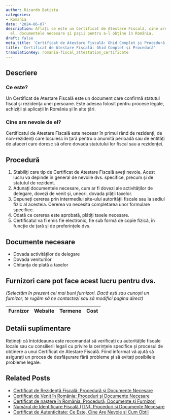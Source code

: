 ```yaml
---
author: Ricardo Batista
categories:
- Romania
date: '2024-06-07'
description: Aflați ce este un Certificat de Atestare Fiscală, cine are nevoie de
  el, documentele necesare și pașii pentru a-l obține în România.
draft: false
meta_title: 'Certificat de Atestare Fiscală: Ghid Complet și Procedură'
title: 'Certificat de Atestare Fiscală: Ghid Complet și Procedură'
translationKey: romania-fiscal_attestation_certificate
---
```



## Descriere
### Ce este?
Un Certificat de Atestare Fiscală este un document care confirmă statutul fiscal și rezidența unei persoane. Este adesea folosit pentru procese legale, achiziții și aplicații în România și în alte țări.

### Cine are nevoie de el?
Certificatul de Atestare Fiscală este necesar în primul rând de rezidenți, de non-rezidenți care locuiesc în țară pentru o anumită perioadă sau de entități de afaceri care doresc să ofere dovada statutului lor fiscal sau a rezidenței.

## Procedură
1. Stabiliți care tip de Certificat de Atestare Fiscală aveți nevoie. Acest lucru va depinde în general de nevoile dvs. specifice, precum și de statutul de rezident.
2. Adunați documentele necesare, cum ar fi dovezi ale activităților de delegare, dovezi de venit și, uneori, dovada plății taxelor.
3. Depuneți cererea prin intermediul site-ului autorității fiscale sau la sediul fizic al acesteia. Cererea va necesita completarea unor formulare specifice.
4. Odată ce cererea este aprobată, plătiți taxele necesare.
5. Certificatul va fi emis fie electronic, fie sub formă de copie fizică, în funcție de țară și de preferințele dvs.

## Documente necesare
- Dovada activităților de delegare
- Dovada veniturilor
- Chitanța de plată a taxelor

## Furnizori care pot face acest lucru pentru dvs.

_(Selectăm în prezent cei mai buni furnizori. Dacă ești sau cunoști un furnizor, te rugăm să ne contactezi sau să modifici pagina direct)_

| Furnizor        |     Website     |     Termene      |       Cost       |
| :-------------: | :-------------: |  :-------------: | :-------------: |

## Detalii suplimentare
Rețineți că întotdeauna este recomandat să verificați cu autoritățile fiscale locale sau cu consilierii legali cu privire la cerințele specifice și procesul de obținere a unui Certificat de Atestare Fiscală. Fiind informat vă ajută să asigurați un proces de desfășurare fără probleme și să evitați posibilele probleme legale.


## Related Posts

- [Certificat de Rezidență Fiscală: Procedură și Documente Necesare](https://tramitit.com/ro/guides/romania/certificat_fiscal/)
- [Certificat de Venit în România: Proceduri și Documente Necesare](https://tramitit.com/ro/guides/romania/adeverinta_de_venit/)
- [Certificat de naștere în România: Procedură, Documente și Furnizori](https://tramitit.com/ro/guides/romania/certificat_de_nastere/)
- [Numărul de Identificare Fiscală (TIN): Proceduri și Documente Necesare](https://tramitit.com/ro/guides/romania/obtinere_numar_de_identificare_fiscala_(nif)/)
- [Certificat de Autenticitate: Ce Este, Cine Are Nevoie și Cum Obții](https://tramitit.com/ro/guides/romania/adeverinta_de_autenticitate/)